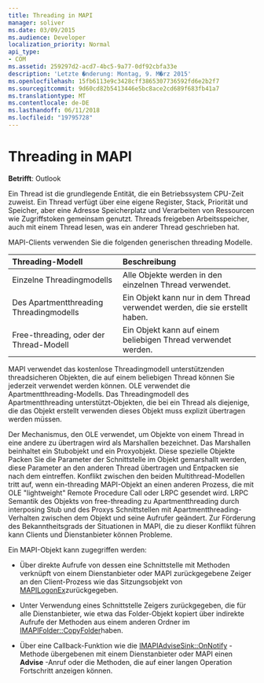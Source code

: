 ```yaml
---
title: Threading in MAPI
manager: soliver
ms.date: 03/09/2015
ms.audience: Developer
localization_priority: Normal
api_type:
- COM
ms.assetid: 259297d2-acd7-4bc5-9a77-0df92cbfa33e
description: 'Letzte �nderung: Montag, 9. M�rz 2015'
ms.openlocfilehash: 15fb6113e9c3428cff3865307736592fd6e2b2f7
ms.sourcegitcommit: 9d60cd82b5413446e5bc8ace2cd689f683fb41a7
ms.translationtype: MT
ms.contentlocale: de-DE
ms.lasthandoff: 06/11/2018
ms.locfileid: "19795728"
---
```

# <a name="threading-in-mapi"></a>Threading in MAPI

  
  
**Betrifft**: Outlook 
  
Ein Thread ist die grundlegende Entität, die ein Betriebssystem CPU-Zeit zuweist. Ein Thread verfügt über eine eigene Register, Stack, Priorität und Speicher, aber eine Adresse Speicherplatz und Verarbeiten von Ressourcen wie Zugriffstoken gemeinsam genutzt. Threads freigeben Arbeitsspeicher, auch mit einem Thread lesen, was ein anderer Thread geschrieben hat.
  
MAPI-Clients verwenden Sie die folgenden generischen threading Modelle.
  
|**Threading-Modell**|**Beschreibung**|
|:-----|:-----|
|Einzelne Threadingmodells  <br/> |Alle Objekte werden in den einzelnen Thread verwendet.  <br/> |
|Des Apartmentthreading Threadingmodells  <br/> |Ein Objekt kann nur in dem Thread verwendet werden, die sie erstellt haben.  <br/> |
|Free-threading, oder der Thread-Modell  <br/> |Ein Objekt kann auf einem beliebigen Thread verwendet werden.  <br/> |
   
MAPI verwendet das kostenlose Threadingmodell unterstützenden threadsicheren Objekten, die auf einem beliebigen Thread können Sie jederzeit verwendet werden können. OLE verwendet die Apartmentthreading-Modells. Das Threadingmodell des Apartmentthreading unterstützt-Objekten, die bei ein Thread als diejenige, die das Objekt erstellt verwenden dieses Objekt muss explizit übertragen werden müssen.
  
Der Mechanismus, den OLE verwendet, um Objekte von einem Thread in eine andere zu übertragen wird als Marshallen bezeichnet. Das Marshallen beinhaltet ein Stubobjekt und ein Proxyobjekt. Diese spezielle Objekte Packen Sie die Parameter der Schnittstelle im Objekt gemarshallt werden, diese Parameter an den anderen Thread übertragen und Entpacken sie nach dem eintreffen. Konflikt zwischen den beiden Multithread-Modellen tritt auf, wenn ein-threading MAPI-Objekt an einen anderen Prozess, die mit OLE "lightweight" Remote Procedure Call oder LRPC gesendet wird. LRPC Semantik des Objekts von free-threading zu Apartmentthreading durch interposing Stub und des Proxys Schnittstellen mit Apartmentthreading-Verhalten zwischen dem Objekt und seine Aufrufer geändert. Zur Förderung des Bekanntheitsgrads der Situationen in MAPI, die zu dieser Konflikt führen kann Clients und Dienstanbieter können Probleme.
  
Ein MAPI-Objekt kann zugegriffen werden:
  
- Über direkte Aufrufe von dessen eine Schnittstelle mit Methoden verknüpft von einem Dienstanbieter oder MAPI zurückgegebene Zeiger an den Client-Prozess wie das Sitzungsobjekt von [MAPILogonEx](mapilogonex.md)zurückgegeben.
    
- Unter Verwendung eines Schnittstelle Zeigers zurückgegeben, die für alle Dienstanbieter, wie etwa das Folder-Objekt kopiert über indirekte Aufrufe der Methoden aus einem anderen Ordner im [IMAPIFolder::CopyFolder](imapifolder-copyfolder.md)haben.
    
- Über eine Callback-Funktion wie die [IMAPIAdviseSink::OnNotify](imapiadvisesink-onnotify.md) -Methode übergebenen mit einem Dienstanbieter oder MAPI einen **Advise** -Anruf oder die Methoden, die auf einer langen Operation Fortschritt anzeigen können. 
    

